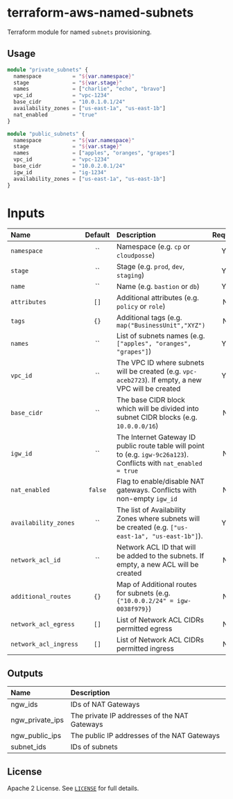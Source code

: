 # terraform-aws-named-subnets

Terraform module for named `subnets` provisioning.


## Usage

```terraform
module "private_subnets" {
  namespace          = "${var.namespace}"
  stage              = "${var.stage}"
  names              = ["charlie", "echo", "bravo"]
  vpc_id             = "vpc-1234"
  base_cidr          = "10.0.1.0.1/24"
  availability_zones = ["us-east-1a", "us-east-1b"]
  nat_enabled        = "true"
}

module "public_subnets" {
  namespace          = "${var.namespace}"
  stage              = "${var.stage}"
  names              = ["apples", "oranges", "grapes"]
  vpc_id             = "vpc-1234"
  base_cidr          = "10.0.2.0.1/24"
  igw_id             = "ig-1234"
  availability_zones = ["us-east-1a", "us-east-1b"]
}
```

# Inputs

| Name                  | Default | Description                                                                                                         | Required |
|:----------------------|:-------:|:--------------------------------------------------------------------------------------------------------------------|:--------:|
| `namespace`           |   ``    | Namespace (e.g. `cp` or `cloudposse`)                                                                               |   Yes    |
| `stage`               |   ``    | Stage (e.g. `prod`, `dev`, `staging`)                                                                               |   Yes    |
| `name`                |   ``    | Name  (e.g. `bastion` or `db`)                                                                                      |   Yes    |
| `attributes`          |  `[]`   | Additional attributes (e.g. `policy` or `role`)                                                                     |    No    |
| `tags`                |  `{}`   | Additional tags  (e.g. `map("BusinessUnit","XYZ")`                                                                  |    No    |
| `names`               |   ``    | List of subnets names (e.g. `["apples", "oranges", "grapes"]`)                                                      |   Yes    |
| `vpc_id`              |   ``    | The VPC ID where subnets will be created (e.g. `vpc-aceb2723`). If empty, a new VPC will be created                 |   Yes    |
| `base_cidr`           |   ``    | The base CIDR block which will be divided into subnet CIDR blocks (e.g. `10.0.0.0/16`)                              |    No    |
| `igw_id`              |   ``    | The Internet Gateway ID public route table will point to (e.g. `igw-9c26a123`). Conflicts with `nat_enabled = true` |    No    |
| `nat_enabled`         | `false` | Flag to enable/disable NAT gateways. Conflicts with non-empty `igw_id`                                              |    No    |
| `availability_zones`  |   ``    | The  list of Availability Zones where subnets will be created (e.g. `["us-east-1a", "us-east-1b"]`).                |   Yes    |
| `network_acl_id`      |   ``    | Network ACL ID that will be added to the subnets.  If empty, a new ACL will be created                              |    No    |
| `additional_routes`   |  `{}`   | Map of Additional routes for subnets (e.g. `{"10.0.0.2/24" = igw-0038f979}`)                                        |    No    |
| `network_acl_egress`  |  `[]`   | List of Network ACL CIDRs permitted egress                                                                          |    No    |
| `network_acl_ingress` |  `[]`   | List of Network ACL CIDRs permitted ingress                                                                         |    No    |

## Outputs

| Name            | Description                                  |
|:----------------|:---------------------------------------------|
| ngw_ids         | IDs of NAT Gateways                          |
| ngw_private_ips | The private IP addresses of the NAT Gateways |
| ngw_public_ips  | The public IP addresses of the NAT Gateways  |
| subnet_ids      | IDs of subnets                               |

## License

Apache 2 License. See [`LICENSE`](LICENSE) for full details.
